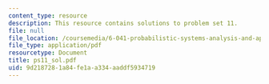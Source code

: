 ```yaml
---
content_type: resource
description: This resource contains solutions to problem set 11.
file: null
file_location: /coursemedia/6-041-probabilistic-systems-analysis-and-applied-probability-spring-2006/9d2187281a84fe1aa334aaddf5934719_ps11_sol.pdf
file_type: application/pdf
resourcetype: Document
title: ps11_sol.pdf
uid: 9d218728-1a84-fe1a-a334-aaddf5934719
---
```


